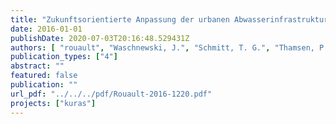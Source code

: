 ```yaml
---
title: "Zukunftsorientierte Anpassung der urbanen Abwasserinfrastruktur-Maßnahmenkombinationen. Projekt KURAS, Schwerpunkt “Abwassersysteme”"
date: 2016-01-01
publishDate: 2020-07-03T20:16:48.529431Z
authors: [ "rouault", "Waschnewski, J.", "Schmitt, T. G.", "Thamsen, P. U." ]
publication_types: ["4"]
abstract: ""
featured: false
publication: ""
url_pdf: "../../../pdf/Rouault-2016-1220.pdf"
projects: ["kuras"]
---
```



